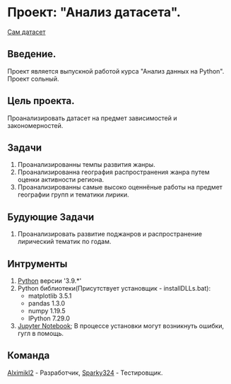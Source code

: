 # Проект: "Анализ датасета".
[Сам датасет](https://www.kaggle.com/zhangjuefei/death-metal)  
## Введение.  
Проект является выпускной работой курса "Анализ данных на Python". Проект сольный.  
## Цель проекта.  
Проанализировать датасет на предмет зависимостей и закономерностей.  
## Задачи  
1. Проанализированны темпы развития жанры.
2. Проанализированна география распространения жанра путем оценки активности региона.
3. Проанализированны самые высоко оценнёные работы на предмет географии групп и тематики лирики.  

## Будующие Задачи  
1. Проанализировать развитие поджанров и распространение лирический тематик по годам.  

## Интрументы  
1. [Python](https://www.python.org/) версии '3.9.*'  
2. Python библиотеки(Присутствует установщик - installDLLs.bat):  
	* matplotlib 3.5.1
	* pandas 1.3.0
	* numpy 1.19.5
	* IPython 7.29.0  
3. [Jupyter Notebook](https://jupyter.org/install); В процессе установки могут возникнуть ошибки, гугл в помощь.  
## Команда  
[Alximikl2](https://github.com/alximikl2) - Разработчик, [Sparky324](https://github.com/Sparky324) - Тестировщик.
